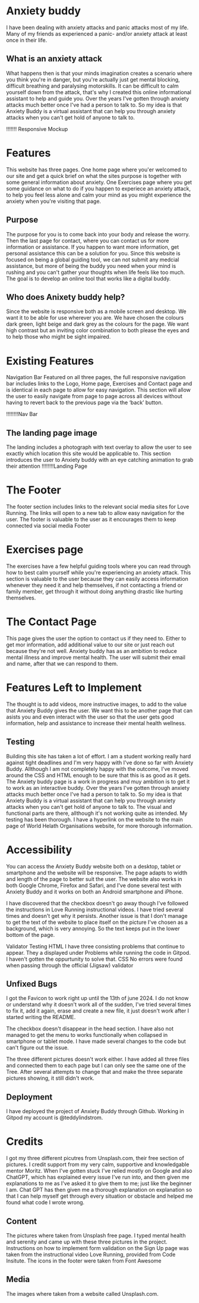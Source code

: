 # Anxiety buddy
I have been dealing with anxiety attacks and panic attacks most of my life. 
Many of my friends as experienced a panic- and/or anxiety attack at least once in their life. 

## What is an anxiety attack
What happens then is that your minds imagination creates a scenario where you think you're in danger, but you're actually just get mental blocking, difficult breathing and paralysing motorskills. It can be difficult to calm yourself down from the attack, that's why I created this online informational assistant to help and guide you. Over the years I've gotten through anxiety attacks much better once I've had a person to talk to. So my idea is that Anxiety Buddy is a virtual assistant that can help you through anxiety attacks when you can't get hold of anyone to talk to.


!!!!!!! Responsive Mockup

# Features
This website has three pages. One home page where you'er welcomed to our site and get a quick brief on what the sites purpose is together with some general information about anxiety. One Exercises page where you get some guidance on what to do if you happen to experiece an anxiety attack, to help you feel less alone and calm your mind as you might experience the anxiety when you're visiting that page. 

## Purpose
The purpose for you is to come back into your body and release the worry. Then the last page for contact, where you can contact us for more information or assistance. If you happen to want more information, get personal assistance this can be a solution for you. Since this website is focused on being a global guiding tool, we can not submit any medcial assistance, but more of being the buddy you need when your mind is rushing and you can't gather your thoughts when life feels like too much. The goal is to develop an online tool that works like a digital buddy.

## Who does Anixety buddy help?
Since the website is responsive both as a mobile screen and desktop. We want it to be able for use wherever you are. We have chosen the colours dark green, light beige and dark grey as the colours for the page. We want high contrast but an inviting color combination to both please the eyes and to help those who might be sight impaired.

# Existing Features
Navigation Bar
Featured on all three pages, the full responsive navigation bar includes links to the Logo, Home page, Exercises and Contact page and is identical in each page to allow for easy navigation.
This section will allow the user to easily navigate from page to page across all devices without having to revert back to the previous page via the ‘back’ button.

!!!!!!!!Nav Bar

## The landing page image

The landing includes a photograph with text overlay to allow the user to see exactly which location this site would be applicable to.
This section introduces the user to Anxiety buddy with an eye catching animation to grab their attention
!!!!!!!!Landing Page

# The Footer
The footer section includes links to the relevant social media sites for Love Running. The links will open to a new tab to allow easy navigation for the user.
The footer is valuable to the user as it encourages them to keep connected via social media
Footer

# Exercises page
The exercises have a few helpful guiding tools where you can read through how to best calm yourself while you're experiencing an anxiety attack. This section is valuable to the user because they can easily access information whenever they need it and help themselves, if not contacting a friend or family member, get through it without doing anything drastic like hurting themselves. 

# The Contact Page
This page gives the user the option to contact us if they need to. Either to get mor information, add additional value to our site or just reach out because they're not well. Anxiety buddy has as an ambition to reduce mental illness and improve mental health. The user will submit their email and name, after that we can respond to them.


# Features Left to Implement
The thought is to add videos, more instructive images, to add to the value that Anxiety Buddy gives the user. We want this to be another page that can asists you and even interact with the user so that the user gets good information, help and assistance to increase their mental health wellness.

## Testing
Building this site has taken a lot of effort. I am a student working really hard against tight deadlines and I'm very happy with I've done so far with Anxiety Buddy. Allthough I am not completely happy with the outcome, I've moved around the CSS and HTML enough to be sure that this is as good as it gets. The Anxiety buddy page is a work in progress and muy ambition is to get it to work as an interactive buddy. Over the years I've gotten through anxiety attacks much better once I've had a person to talk to. So my idea is that Anxiety Buddy is a virtual assistant that can help you through anxiety attacks when you can't get hold of anyone to talk to.
The visual and functional parts are there, allthough it's not working quite as intended. My testing has been thorough. I have a hyperlink on the website to the main page of World Helath Organisations website, for more thorough information. 

# Accessibility
You can access the Anxiety Buddy website both on a desktop, tablet or smartphone and the website will be responsive. The page adapts to width and length of the page to better suit the user. The website also works in both Google Chrome, Firefox and Safari, and I've done several test with Anxiety Buddy and it works on both an Android smartphone and iPhone. 

I have discovered that the checkbox doesn't go away though I've followed the instructions in Love Running instructional videos. I have tried several times and doesn't get why it persists. 
Another issue is that I don't manage to get the text of the website to place itself on the picture I've chosen as a background, which is very annoying. So the text keeps put in the lower bottom of the page. 

Validator Testing
HTML
I have three consisting problems that continue to appear. They a displayed under Problems while running the code in Gitpod. I haven't gotten the oppurtunity to solve that. 
CSS
No errors were found when passing through the official (Jigsaw) validator
 
## Unfixed Bugs
I got the Favicon to work right up until the 13th of june 2024. I do not know or understand why it doesn't work all of the sudden, I've tried several times to fix it, add it again, erase and create a new file, it just doesn't work after I started writing the README.

The checkbox doesn't disappear in the head section.
I have also not managed to get the menu to works functionally when collapsed in smartphone or tablet mode. I have made several changes to the code but can't figure out the issue. 

The three different pictures doesn't work either. I have added all three files and connected them to each page but I can only see the same one of the Tree. After several attempts to change that and make the three separate pictures showing, it still didn't work. 

## Deployment
I have deployed the project of Anxiety Buddy through Github. Working in Gitpod my account is @teddylindstrom. 

# Credits
I got my three different picutres from Unsplash.com, their free section of pictures. I credit support from my very calm, supportive and knowledgable mentor Moritz. When I've gotten stuck I've relied mostly on Google and also ChatGPT, which has explained every issue I've run into, and then given me explanations to me as I've asked it to give them to me; just like the beginner I am. Chat GPT has then given me a thorough explanation on explanation so that I can help myself get through every situation or obstacle and helped me found what code I wrote wrong.

## Content
The pictures where taken from Unsplash free page. I typed mental health and serenity and came up with these three pictures in the project. 
Instructions on how to implement form validation on the Sign Up page was taken from the instructional video Love Running, provided from Code Insitute.
The icons in the footer were taken from Font Awesome

## Media
The images where taken from a website called Unsplash.com.
